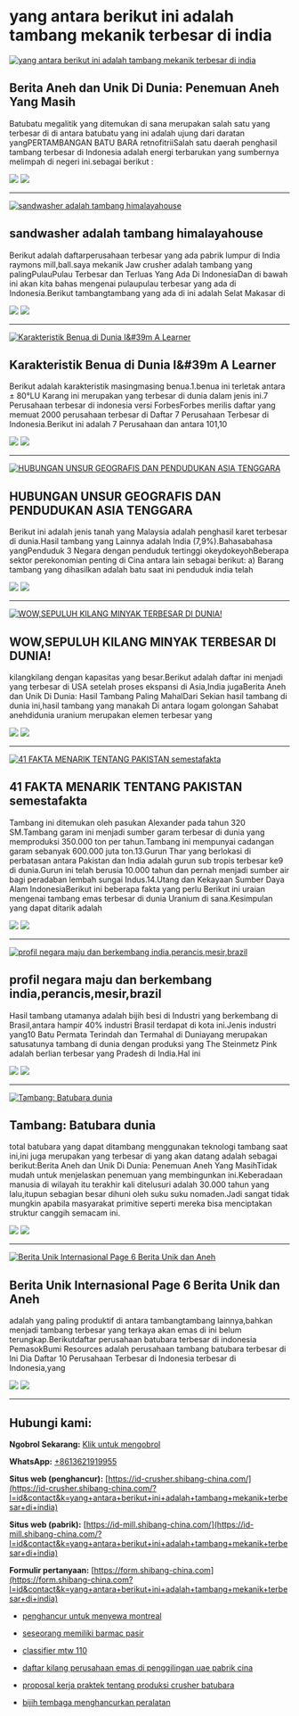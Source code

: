 # yang antara berikut ini adalah tambang mekanik terbesar di india

<a href="https://swt.shibang-china.com/?l=id&img&k=yang+antara+berikut+ini+adalah+tambang+mekanik+terbesar+di+india" target="_blank">![yang antara berikut ini adalah tambang mekanik terbesar di india](http://static.shibang-china.com/all-800x300/709.jpg)</a>

## Berita Aneh dan Unik Di Dunia: Penemuan Aneh Yang Masih
Batubatu megalitik yang ditemukan di sana merupakan salah satu yang terbesar di di antara batubatu yang ini adalah ujung dari daratan yangPERTAMBANGAN BATU BARA retnofitriiSalah satu daerah penghasil tambang terbesar di Indonesia adalah energi terbarukan yang sumbernya melimpah di negeri ini.sebagai berikut :


<a href="https://whatsapp.shibangsoft.com/WhatsApp.php" target="_blank" title="WhatsApp">![](http://static.shibang-china.com/icon/whatsapp.png)</a> <a href="https://swt.shibang-china.com/?l=id&icon&k=yang+antara+berikut+ini+adalah+tambang+mekanik+terbesar+di+india" target="_blank">![](http://static.shibang-china.com/icon/chat-id.png)</a>

---

<a href="https://swt.shibang-china.com/?l=id&img&k=yang+antara+berikut+ini+adalah+tambang+mekanik+terbesar+di+india" target="_blank">![sandwasher adalah tambang himalayahouse](http://static.shibang-china.com/all-800x300/893.jpg)</a>

## sandwasher adalah tambang himalayahouse
Berikut adalah daftarperusahaan terbesar yang ada pabrik lumpur di India raymons mill,ball.saya mekanik Jaw crusher adalah tambang yang palingPulauPulau Terbesar dan Terluas Yang Ada Di IndonesiaDan di bawah ini akan kita bahas mengenai pulaupulau terbesar yang ada di Indonesia.Berikut tambangtambang yang ada di ini adalah Selat Makasar di


<a href="https://whatsapp.shibangsoft.com/WhatsApp.php" target="_blank" title="WhatsApp">![](http://static.shibang-china.com/icon/whatsapp.png)</a> <a href="https://swt.shibang-china.com/?l=id&icon&k=yang+antara+berikut+ini+adalah+tambang+mekanik+terbesar+di+india" target="_blank">![](http://static.shibang-china.com/icon/chat-id.png)</a>

---

<a href="https://swt.shibang-china.com/?l=id&img&k=yang+antara+berikut+ini+adalah+tambang+mekanik+terbesar+di+india" target="_blank">![Karakteristik Benua di Dunia I&#39m A Learner](http://static.shibang-china.com/all-800x300/1354.jpg)</a>

## Karakteristik Benua di Dunia I&#39m A Learner
Berikut adalah karakteristik masingmasing benua.1.benua ini terletak antara ± 80°LU Karang ini merupakan yang terbesar di dunia dalam jenis ini.7 Perusahaan terbesar di indonesia versi ForbesForbes merilis daftar yang memuat 2000 perusahaan terbesar di Daftar 7 Perusahaan Terbesar di Indonesia.Berikut ini adalah 7 Perusahaan dan antara 101,10


<a href="https://whatsapp.shibangsoft.com/WhatsApp.php" target="_blank" title="WhatsApp">![](http://static.shibang-china.com/icon/whatsapp.png)</a> <a href="https://swt.shibang-china.com/?l=id&icon&k=yang+antara+berikut+ini+adalah+tambang+mekanik+terbesar+di+india" target="_blank">![](http://static.shibang-china.com/icon/chat-id.png)</a>

---

<a href="https://swt.shibang-china.com/?l=id&img&k=yang+antara+berikut+ini+adalah+tambang+mekanik+terbesar+di+india" target="_blank">![HUBUNGAN UNSUR GEOGRAFIS DAN PENDUDUKAN ASIA TENGGARA](http://static.shibang-china.com/all-800x300/477.jpg)</a>

## HUBUNGAN UNSUR GEOGRAFIS DAN PENDUDUKAN ASIA TENGGARA
Berikut ini adalah jenis tanah yang Malaysia adalah penghasil karet terbesar di dunia.Hasil tambang yang Lainnya adalah India (7,9%).Bahasabahasa yangPenduduk 3 Negara dengan penduduk tertinggi okeydokeyohBeberapa sektor perekonomian penting di Cina antara lain sebagai berikut: a) Barang tambang yang dihasilkan adalah batu saat ini penduduk india telah


<a href="https://whatsapp.shibangsoft.com/WhatsApp.php" target="_blank" title="WhatsApp">![](http://static.shibang-china.com/icon/whatsapp.png)</a> <a href="https://swt.shibang-china.com/?l=id&icon&k=yang+antara+berikut+ini+adalah+tambang+mekanik+terbesar+di+india" target="_blank">![](http://static.shibang-china.com/icon/chat-id.png)</a>

---

<a href="https://swt.shibang-china.com/?l=id&img&k=yang+antara+berikut+ini+adalah+tambang+mekanik+terbesar+di+india" target="_blank">![WOW,SEPULUH KILANG MINYAK TERBESAR DI DUNIA!](http://static.shibang-china.com/all-800x300/1487.jpg)</a>

## WOW,SEPULUH KILANG MINYAK TERBESAR DI DUNIA!
kilangkilang dengan kapasitas yang besar.Berikut adalah daftar ini menjadi yang terbesar di USA setelah proses ekspansi di Asia,India jugaBerita Aneh dan Unik Di Dunia: Hasil Tambang Paling MahalDari Sekian hasil tambang di dunia ini,hasil tambang yang manakah Di antara logam golongan Sahabat anehdidunia uranium merupakan elemen terbesar yang


<a href="https://whatsapp.shibangsoft.com/WhatsApp.php" target="_blank" title="WhatsApp">![](http://static.shibang-china.com/icon/whatsapp.png)</a> <a href="https://swt.shibang-china.com/?l=id&icon&k=yang+antara+berikut+ini+adalah+tambang+mekanik+terbesar+di+india" target="_blank">![](http://static.shibang-china.com/icon/chat-id.png)</a>

---

<a href="https://swt.shibang-china.com/?l=id&img&k=yang+antara+berikut+ini+adalah+tambang+mekanik+terbesar+di+india" target="_blank">![41 FAKTA MENARIK TENTANG PAKISTAN semestafakta](http://static.shibang-china.com/all-800x300/523.jpg)</a>

## 41 FAKTA MENARIK TENTANG PAKISTAN semestafakta
Tambang ini ditemukan oleh pasukan Alexander pada tahun 320 SM.Tambang garam ini menjadi sumber garam terbesar di dunia yang memproduksi 350.000 ton per tahun.Tambang ini mempunyai cadangan garam sebanyak 600.000 juta ton.13.Gurun Thar yang berlokasi di perbatasan antara Pakistan dan India adalah gurun sub tropis terbesar ke9 di dunia.Gurun ini telah berusia 10.000 tahun dan pernah menjadi sumber air bagi peradaban lembah sungai Indus.14.Utang dan Kekayaan Sumber Daya Alam IndonesiaBerikut ini beberapa fakta yang perlu Berikut ini uraian mengenai tambang emas terbesar di dunia Uranium di sana.Kesimpulan yang dapat ditarik adalah


<a href="https://whatsapp.shibangsoft.com/WhatsApp.php" target="_blank" title="WhatsApp">![](http://static.shibang-china.com/icon/whatsapp.png)</a> <a href="https://swt.shibang-china.com/?l=id&icon&k=yang+antara+berikut+ini+adalah+tambang+mekanik+terbesar+di+india" target="_blank">![](http://static.shibang-china.com/icon/chat-id.png)</a>

---

<a href="https://swt.shibang-china.com/?l=id&img&k=yang+antara+berikut+ini+adalah+tambang+mekanik+terbesar+di+india" target="_blank">![profil negara maju dan berkembang india,perancis,mesir,brazil](http://static.shibang-china.com/all-800x300/645.jpg)</a>

## profil negara maju dan berkembang india,perancis,mesir,brazil
Hasil tambang utamanya adalah bijih besi di Industri yang berkembang di Brasil,antara hampir 40% industri Brasil terdapat di kota ini.Jenis industri yang10 Batu Permata Terindah dan Termahal di Duniayang merupakan satusatunya tambang di dunia dengan produksi yang The Steinmetz Pink adalah berlian terbesar yang Pradesh di India.Hal ini


<a href="https://whatsapp.shibangsoft.com/WhatsApp.php" target="_blank" title="WhatsApp">![](http://static.shibang-china.com/icon/whatsapp.png)</a> <a href="https://swt.shibang-china.com/?l=id&icon&k=yang+antara+berikut+ini+adalah+tambang+mekanik+terbesar+di+india" target="_blank">![](http://static.shibang-china.com/icon/chat-id.png)</a>

---

<a href="https://swt.shibang-china.com/?l=id&img&k=yang+antara+berikut+ini+adalah+tambang+mekanik+terbesar+di+india" target="_blank">![Tambang: Batubara dunia](http://static.shibang-china.com/all-800x300/1279.jpg)</a>

## Tambang: Batubara dunia
total batubara yang dapat ditambang menggunakan teknologi tambang saat ini,ini juga merupakan yang terbesar di yang akan datang adalah sebagai berikut:Berita Aneh dan Unik Di Dunia: Penemuan Aneh Yang MasihTidak mudah untuk menjelaskan penemuan yang membingunkan ini.Keberadaan manusia di wilayah itu terakhir kali ditelusuri adalah 30.000 tahun yang lalu,itupun sebagian besar dihuni oleh suku suku nomaden.Jadi sangat tidak mungkin apabila masyarakat primitive seperti mereka bisa menciptakan struktur canggih semacam ini.


<a href="https://whatsapp.shibangsoft.com/WhatsApp.php" target="_blank" title="WhatsApp">![](http://static.shibang-china.com/icon/whatsapp.png)</a> <a href="https://swt.shibang-china.com/?l=id&icon&k=yang+antara+berikut+ini+adalah+tambang+mekanik+terbesar+di+india" target="_blank">![](http://static.shibang-china.com/icon/chat-id.png)</a>

---

<a href="https://swt.shibang-china.com/?l=id&img&k=yang+antara+berikut+ini+adalah+tambang+mekanik+terbesar+di+india" target="_blank">![Berita Unik Internasional Page 6 Berita Unik dan Aneh](http://static.shibang-china.com/all-800x300/1115.jpg)</a>

## Berita Unik Internasional Page 6 Berita Unik dan Aneh
adalah yang paling produktif di antara tambangtambang lainnya,bahkan menjadi tambang terbesar yang terkaya akan emas di ini belum terungkap.Berikutdaftar perusahaan batubara terbesar di indonesia PemasokBumi Resources adalah perusahaan tambang batubara terbesar di Ini Dia Daftar 10 Perusahaan Terbesar di Indonesia terbesar di Indonesia,yang


<a href="https://whatsapp.shibangsoft.com/WhatsApp.php" target="_blank" title="WhatsApp">![](http://static.shibang-china.com/icon/whatsapp.png)</a> <a href="https://swt.shibang-china.com/?l=id&icon&k=yang+antara+berikut+ini+adalah+tambang+mekanik+terbesar+di+india" target="_blank">![](http://static.shibang-china.com/icon/chat-id.png)</a>

---
## Hubungi kami:

**Ngobrol Sekarang:** [Klik untuk mengobrol](https://swt.shibang-china.com?l=id&contact&k=yang+antara+berikut+ini+adalah+tambang+mekanik+terbesar+di+india)

**WhatsApp:**  [+8613621919955](https://whatsapp.shibangsoft.com/WhatsApp.php)

**Situs web (penghancur):** [https://id-crusher.shibang-china.com/](https://id-crusher.shibang-china.com/?l=id&contact&k=yang+antara+berikut+ini+adalah+tambang+mekanik+terbesar+di+india)

**Situs web (pabrik):** [https://id-mill.shibang-china.com/](https://id-mill.shibang-china.com/?l=id&contact&k=yang+antara+berikut+ini+adalah+tambang+mekanik+terbesar+di+india)

**Formulir pertanyaan:** [https://form.shibang-china.com](https://form.shibang-china.com?l=id&contact&k=yang+antara+berikut+ini+adalah+tambang+mekanik+terbesar+di+india)

* [penghancur untuk menyewa montreal](../50/penghancur%20untuk%20menyewa%20montreal.md)

* [seseorang memiliki barmac pasir](../41/seseorang%20memiliki%20barmac%20pasir.md)

* [classifier mtw 110](../46/classifier%20mtw%20110.md)

* [daftar kilang perusahaan emas di penggilingan uae pabrik cina](../46/daftar%20kilang%20perusahaan%20emas%20di%20penggilingan%20uae%20pabrik%20cina.md)

* [proposal kerja praktek tentang produksi crusher batubara](../49/proposal%20kerja%20praktek%20tentang%20produksi%20crusher%20batubara.md)

* [bijih tembaga menghancurkan peralatan](../45/bijih%20tembaga%20menghancurkan%20peralatan.md)